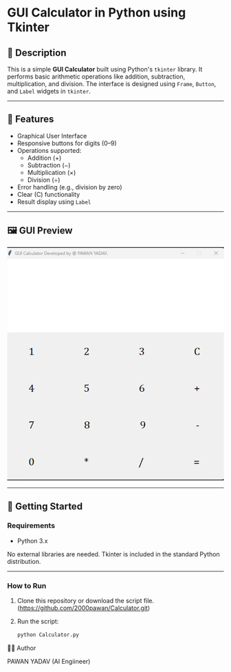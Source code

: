 # GUI Calculator in Python using Tkinter

## 📌 Description

This is a simple **GUI Calculator** built using Python's `tkinter` library. It performs basic arithmetic operations like addition, subtraction, multiplication, and division. The interface is designed using `Frame`, `Button`, and `Label` widgets in `tkinter`.

---

## 🧰 Features

- Graphical User Interface
- Responsive buttons for digits (0–9)
- Operations supported:
  - Addition (+)
  - Subtraction (−)
  - Multiplication (×)
  - Division (÷)
- Error handling (e.g., division by zero)
- Clear (C) functionality
- Result display using `Label`

---

## 🖼️ GUI Preview

![GUI Calculator Screenshot](screenshot.png)

---

## 🚀 Getting Started

### Requirements

- Python 3.x

No external libraries are needed. Tkinter is included in the standard Python distribution.

---

### How to Run

1. Clone this repository or download the script file.(https://github.com/2000pawan/Calculator.git)

2. Run the script:
   ```bash
   python Calculator.py


👨‍💻 Author

PAWAN YADAV
(AI Engiineer)
